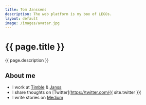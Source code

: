 ```yaml
---
title: Tom Janssens
description: The web platform is my box of LEGOs.
layout: default
image: /images/avatar.jpg
---
```


# {{ page.title }}

{{ page.description }}

## About me

- I work at [Timble](https://www.timble.net) & [Janss](https://www.janss.be)
- I share thoughts on [Twitter](https://twitter.com/{{ site.twitter }})
- I write stories on [Medium](https://medium.com/@janssenstom)
